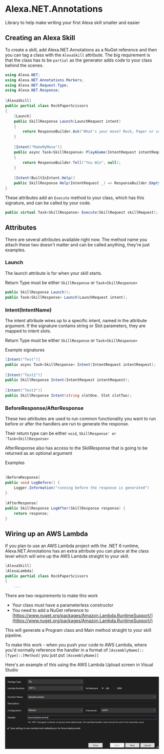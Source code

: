 # Alexa.NET.Annotations
Library to help make writing your first Alexa skill smaller and easier

## Creating an Alexa Skill

To create a skill, add Alexa.NET.Annotations as a NuGet reference and then you can tag a class with the `AlexaSkill` attribute.
The big requirement is that the class has to be `partial` as the generator adds code to your class behind the scenes.

```csharp
using Alexa.NET;
using Alexa.NET.Annotations.Markers;
using Alexa.NET.Request.Type;
using Alexa.NET.Response;

[AlexaSkill]
public partial class RockPaperScissors
{
    [Launch]
    public SkillResponse Launch(LaunchRequest intent)
    {
        return ResponseBuilder.Ask("What's your move? Rock, Paper or scissors?", new("What's your move?"));
    }

    [Intent("MakeMyMove")]
    public async Task<SkillResponse> PlayAGame(IntentRequest intentRequest)
    {
        return ResponseBuilder.Tell("You Win", null);
    }

    [Intent(BuiltInIntent.Help)]
    public SkillResponse Help(IntentRequest _) => ResponseBuilder.Empty();
}
```

These attributes add an `Execute` method to your class, which has this signature, and can be called by your code.

```csharp
public virtual Task<SkillResponse> Execute(SkillRequest skillRequest);
```

## Attributes

There are several attributes available right now. The method name you attach these two doesn't matter and can be called anything, they're just examples.

### Launch

The launch attribute is for when your skill starts.

Return Type must be either `SkillResponse` or `Task<SkillResponse>`

```csharp
public SkillResponse Launch();
public Task<SkillResponse> Launch(LaunchRequest intent);
```

### Intent(IntentName)

The intent attribute wires up to a specific intent, named in the attribute argument.
If the signature contains string or Slot parameters, they are mapped to intent slots.

Return Type must be either `SkillResponse` or `Task<SkillResponse>`

Example signatures
```csharp
[Intent("Test")]
public async Task<SkillResponse> Intent(IntentRequest intentRequest);

[Intent("Test2")]
public SkillResponse Intent(IntentRequest intentRequest);

[Intent("Test3")]
public SkillResponse Intent(string slotOne, Slot slotTwo);
```

### BeforeResponse/AfterResponse

These two attributes are used to run common functionality you want to run before or after the handlers are run to generate the response.

Their return type can be either `void`, `SkillResponse' or 'Task<SkillResponse>`

AfterResponse also has access to the SkillResponse that is going to be returned as an optional argument

Examples
```csharp

[BeforeResponse]
public void LogBefore() {
    Logger.Information("running before the response is generated")
}

[AfterResponse]
public SkillResponse LogAfter(SkillResponse response) {
    return response;
}
```


## Wiring up an AWS Lambda

If you plan to use an AWS Lambda project with the .NET 6 runtime, Alexa.NET.Annotations has an extra attribute you can place at the class level which will wire up the AWS Lambda straight to your skill.

```csharp
[AlexaSkill]
[AlexaLambda]
public partial class RockPaperScissors
{
    ...
```

There are two requirements to make this work
*  Your class must have a parameterless constructor
*  You need to add a NuGet reference to [https://www.nuget.org/packages/Amazon.Lambda.RuntimeSupport/](https://www.nuget.org/packages/Amazon.Lambda.RuntimeSupport/)

This will generate a Program class and Main method straight to your skill pipeline.

To make this work - when you push your code to AWS Lambda, where you'd normally reference the handler in a format of `[AssemblyName]::[Type]::[Method]` you just put `[AssemblyName]]`

Here's an example of this using the AWS Lambda Upload screen in Visual Studio

![AWS Lambda upload screen in visual studio showing the assembly handler attribute](/docs/uploadScreen.jpg?raw=true)